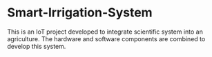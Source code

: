 # Smart-Irrigation-System
This is an IoT project developed to integrate scientific system into an agriculture. The hardware and software components are combined to develop this system.
